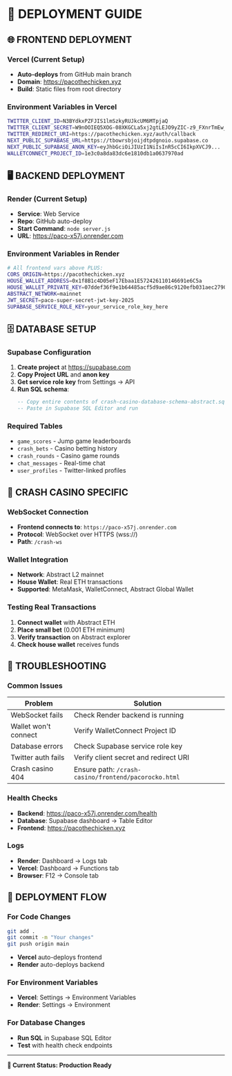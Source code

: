 # 🚀 **DEPLOYMENT GUIDE**

## 🌐 **FRONTEND DEPLOYMENT** 

### **Vercel (Current Setup)**
- **Auto-deploys** from GitHub main branch
- **Domain**: https://pacothechicken.xyz
- **Build**: Static files from root directory

### **Environment Variables in Vercel**
```bash
TWITTER_CLIENT_ID=N3BYdkxPZFJIS1lmSzkyRUJkcUM6MTpjaQ
TWITTER_CLIENT_SECRET=W9nOOIEQ5XOG-08XKGCLa5xj2gtLEJO9yZIC-z9_FXnrTmEw_-
TWITTER_REDIRECT_URI=https://pacothechicken.xyz/auth/callback
NEXT_PUBLIC_SUPABASE_URL=https://tbowrsbjoijdtpdgnoio.supabase.co
NEXT_PUBLIC_SUPABASE_ANON_KEY=eyJhbGciOiJIUzI1NiIsInR5cCI6IkpXVCJ9...
WALLETCONNECT_PROJECT_ID=1e3c0a8da83dc6e1810db1a0637970ad
```

## 🖥️ **BACKEND DEPLOYMENT**

### **Render (Current Setup)**
- **Service**: Web Service
- **Repo**: GitHub auto-deploy
- **Start Command**: `node server.js`
- **URL**: https://paco-x57j.onrender.com

### **Environment Variables in Render**
```bash
# All frontend vars above PLUS:
CORS_ORIGIN=https://pacothechicken.xyz
HOUSE_WALLET_ADDRESS=0x1f8B1c4D05eF17Ebaa1E572426110146691e6C5a
HOUSE_WALLET_PRIVATE_KEY=07ddef36f9e1b64485acf5d9ae86c9120efb031aec27905869388a124205a4d5
ABSTRACT_NETWORK=mainnet
JWT_SECRET=paco-super-secret-jwt-key-2025
SUPABASE_SERVICE_ROLE_KEY=your_service_role_key_here
```

## 🗄️ **DATABASE SETUP**

### **Supabase Configuration**
1. **Create project** at https://supabase.com
2. **Copy Project URL** and **anon key** 
3. **Get service role key** from Settings → API
4. **Run SQL schema**:
   ```sql
   -- Copy entire contents of crash-casino-database-schema-abstract.sql
   -- Paste in Supabase SQL Editor and run
   ```

### **Required Tables**
- `game_scores` - Jump game leaderboards
- `crash_bets` - Casino betting history  
- `crash_rounds` - Casino game rounds
- `chat_messages` - Real-time chat
- `user_profiles` - Twitter-linked profiles

## 🔧 **CRASH CASINO SPECIFIC**

### **WebSocket Connection**
- **Frontend connects to**: `https://paco-x57j.onrender.com`
- **Protocol**: WebSocket over HTTPS (wss://)
- **Path**: `/crash-ws`

### **Wallet Integration**
- **Network**: Abstract L2 mainnet
- **House Wallet**: Real ETH transactions
- **Supported**: MetaMask, WalletConnect, Abstract Global Wallet

### **Testing Real Transactions**
1. **Connect wallet** with Abstract ETH
2. **Place small bet** (0.001 ETH minimum)
3. **Verify transaction** on Abstract explorer
4. **Check house wallet** receives funds

## 🚨 **TROUBLESHOOTING**

### **Common Issues**
| Problem | Solution |
|---------|----------|
| WebSocket fails | Check Render backend is running |
| Wallet won't connect | Verify WalletConnect Project ID |
| Database errors | Check Supabase service role key |
| Twitter auth fails | Verify client secret and redirect URI |
| Crash casino 404 | Ensure path: `/crash-casino/frontend/pacorocko.html` |

### **Health Checks**
- **Backend**: https://paco-x57j.onrender.com/health
- **Database**: Supabase dashboard → Table Editor
- **Frontend**: https://pacothechicken.xyz

### **Logs**
- **Render**: Dashboard → Logs tab
- **Vercel**: Dashboard → Functions tab
- **Browser**: F12 → Console tab

## 🔄 **DEPLOYMENT FLOW**

### **For Code Changes**
```bash
git add .
git commit -m "Your changes"
git push origin main
```
- **Vercel** auto-deploys frontend
- **Render** auto-deploys backend

### **For Environment Variables**
- **Vercel**: Settings → Environment Variables
- **Render**: Settings → Environment

### **For Database Changes**
- **Run SQL** in Supabase SQL Editor
- **Test** with health check endpoints

---

**🎯 Current Status: Production Ready**